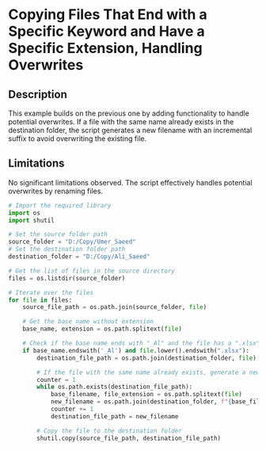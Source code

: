# Copying Files That End with a Specific Keyword and Have a Specific Extension, Handling Overwrites

## Description

This example builds on the previous one by adding functionality to handle potential overwrites. If a file with the same name already exists in the destination folder, the script generates a new filename with an incremental suffix to avoid overwriting the existing file.

## Limitations

No significant limitations observed. The script effectively handles potential overwrites by renaming files.


```python
# Import the required library
import os
import shutil

# Set the source folder path
source_folder = "D:/Copy/Umer_Saeed"
# Set the destination folder path
destination_folder = "D:/Copy/Ali_Saeed"

# Get the list of files in the source directory
files = os.listdir(source_folder)

# Iterate over the files
for file in files:
    source_file_path = os.path.join(source_folder, file)

    # Get the base name without extension
    base_name, extension = os.path.splitext(file)

    # Check if the base name ends with "_Al" and the file has a ".xlsx" extension
    if base_name.endswith('_Al') and file.lower().endswith(".xlsx"):
        destination_file_path = os.path.join(destination_folder, file)

        # If the file with the same name already exists, generate a new filename
        counter = 1
        while os.path.exists(destination_file_path):
            base_filename, file_extension = os.path.splitext(file)
            new_filename = os.path.join(destination_folder, f"{base_filename}_{counter}{file_extension}")
            counter += 1
            destination_file_path = new_filename

        # Copy the file to the destination folder
        shutil.copy(source_file_path, destination_file_path)
```
